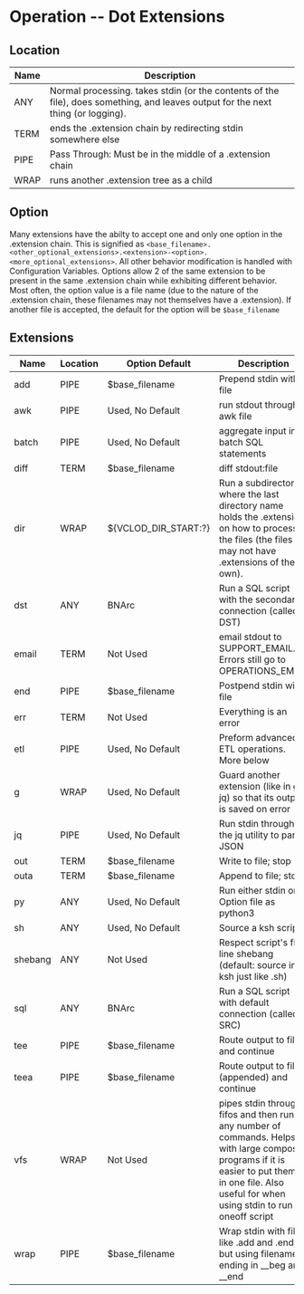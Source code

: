 # Operation -- Dot Extensions
## Location
Name | Description
-----|------------
ANY  | Normal processing. takes stdin (or the contents of the file), does something, and leaves output for the next thing (or logging).
TERM | ends the .extension chain by redirecting stdin somewhere else
PIPE | Pass Through: Must be in the middle of a .extension chain
WRAP | runs another .extension tree as a child

## Option
Many extensions have the abilty to accept one and only one option in the .extension chain. This is signified as `<base_filename>.<other_optional_extensions>.<extension>-<option>.<more_optional_extensions>`. All other behavior modification is handled with Configuration Variables. Options allow 2 of the same extension to be present in the same .extension chain while exhibiting different behavior. Most often, the option value is a file name (due to the nature of the .extension chain, these filenames may not themselves have a .extension). If another file is accepted, the default for the option will be `$base_filename`
## Extensions
Name | Location | Option Default | Description
-----|----------|----------------|------------
add|PIPE|$base_filename|Prepend stdin with file
awk|PIPE|Used, No Default|run stdout through awk file
batch|PIPE|Used, No Default|aggregate input into batch SQL statements
diff|TERM|$base_filename|diff stdout:file
dir|WRAP|${VCLOD_DIR_START:?}|Run a subdirectory where the last directory name holds the .extension on how to process the files (the files may not have .extensions of their own).
dst|ANY|BNArc|Run a SQL script with the secondary connection (called DST)
email|TERM|Not Used|email stdout to SUPPORT_EMAIL. Errors still go to OPERATIONS_EMAIL
end|PIPE|$base_filename|Postpend stdin with file
err|TERM|Not Used|Everything is an error
etl|PIPE|Used, No Default|Preform advanced ETL operations. More below
g|WRAP|Used, No Default|Guard another extension (like in g-jq) so that its output is saved on error
jq|PIPE|Used, No Default|Run stdin through the jq utility to parse JSON
out|TERM|$base_filename|Write to file; stop
outa|TERM|$base_filename|Append to file; stop
py|ANY|Used, No Default|Run either stdin or Option file as python3
sh|ANY|Used, No Default|Source a ksh script
shebang|ANY|Not Used|Respect script's first line shebang (default: source in ksh just like .sh)
sql|ANY|BNArc|Run a SQL script with default connection (called SRC)
tee|PIPE|$base_filename|Route output to file and continue
teea|PIPE|$base_filename|Route output to file (appended) and continue
vfs|WRAP|Not Used|pipes stdin through fifos and then runs any number of commands. Helps with large composite programs if it is easier to put them all in one file. Also useful for when using stdin to run a oneoff script
wrap|PIPE|$base_filename|Wrap stdin with files like .add and .end, but using filenames ending in __beg and __end
